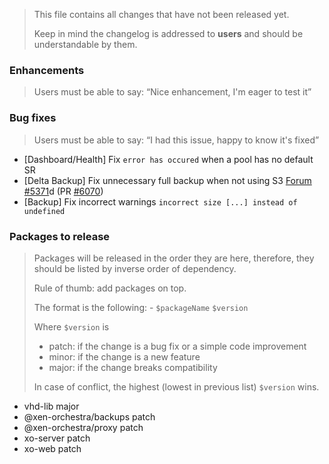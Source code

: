 > This file contains all changes that have not been released yet.
>
> Keep in mind the changelog is addressed to **users** and should be
> understandable by them.

### Enhancements

> Users must be able to say: “Nice enhancement, I'm eager to test it”

### Bug fixes

> Users must be able to say: “I had this issue, happy to know it's fixed”

- [Dashboard/Health] Fix `error has occured` when a pool has no default SR
- [Delta Backup] Fix unnecessary full backup when not using S3 [Forum #5371](https://xcp-ng.org/forum/topic/5371/delta-backup-changes-in-5-66)d (PR [#6070](https://github.com/vatesfr/xen-orchestra/pull/6070))
- [Backup] Fix incorrect warnings `incorrect size [...] instead of undefined`

### Packages to release

> Packages will be released in the order they are here, therefore, they should
> be listed by inverse order of dependency.
>
> Rule of thumb: add packages on top.
>
> The format is the following: - `$packageName` `$version`
>
> Where `$version` is
>
> - patch: if the change is a bug fix or a simple code improvement
> - minor: if the change is a new feature
> - major: if the change breaks compatibility
>
> In case of conflict, the highest (lowest in previous list) `$version` wins.

- vhd-lib major
- @xen-orchestra/backups patch
- @xen-orchestra/proxy patch
- xo-server patch
- xo-web patch
